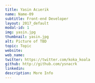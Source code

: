 ```yaml
---
title: Yasin Acıerik
name: Name-09
subtitle: Front-end Developer
layout: 2017_default
modal-id: 1
img: yasin.jpg
thumbnail: yasin.jpg
alt: Picture of TBD
topic: Topic
website:
web_name:
twitter: https://twitter.com/koka_koala
github: http://github.com/ysnacrk
linkedin:
description: More Info
---
```

